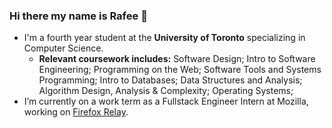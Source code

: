 ### Hi there my name is Rafee 👋

* I'm a fourth year student at the **University of Toronto** specializing in Computer Science.
  * **Relevant coursework includes:** Software Design; Intro to Software Engineering; Programming on the Web; Software Tools
and Systems Programming; Intro to Databases; Data Structures and Analysis; Algorithm Design, Analysis &
Complexity; Operating Systems;
* I’m currently on a work term as a Fullstack Engineer Intern at Mozilla, working on [Firefox Relay](https://github.com/mozilla/fx-private-relay).
